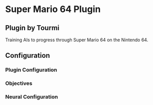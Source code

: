 # Super Mario 64 Plugin
Plugin by Tourmi
-------
Training AIs to progress through Super Mario 64 on the Nintendo 64.

## Configuration

### Plugin Configuration

### Objectives

### Neural Configuration
